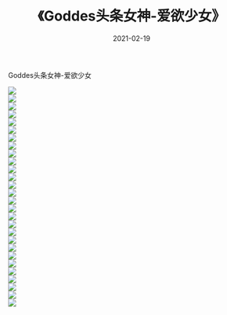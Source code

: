 ﻿---
layout: post
title:  《Goddes头条女神-爱欲少女》
date:   2021-02-19
img: http://img.660000.xyz/Sharelink/网络美图/2021/Goddes头条女神-爱欲少女/000.jpg
categories: [美女, 清纯, 唯美]
---

Goddes头条女神-爱欲少女

  ![](http://img.660000.xyz/Sharelink/网络美图/2021/Goddes头条女神-爱欲少女/001.jpg) <br> ![](http://img.660000.xyz/Sharelink/网络美图/2021/Goddes头条女神-爱欲少女/002.jpg) <br> ![](http://img.660000.xyz/Sharelink/网络美图/2021/Goddes头条女神-爱欲少女/003.jpg) <br> ![](http://img.660000.xyz/Sharelink/网络美图/2021/Goddes头条女神-爱欲少女/004.jpg) <br> ![](http://img.660000.xyz/Sharelink/网络美图/2021/Goddes头条女神-爱欲少女/005.jpg) <br> ![](http://img.660000.xyz/Sharelink/网络美图/2021/Goddes头条女神-爱欲少女/006.jpg) <br> ![](http://img.660000.xyz/Sharelink/网络美图/2021/Goddes头条女神-爱欲少女/007.jpg) <br> ![](http://img.660000.xyz/Sharelink/网络美图/2021/Goddes头条女神-爱欲少女/008.jpg) <br> ![](http://img.660000.xyz/Sharelink/网络美图/2021/Goddes头条女神-爱欲少女/009.jpg) <br> ![](http://img.660000.xyz/Sharelink/网络美图/2021/Goddes头条女神-爱欲少女/010.jpg) <br> ![](http://img.660000.xyz/Sharelink/网络美图/2021/Goddes头条女神-爱欲少女/011.jpg) <br> ![](http://img.660000.xyz/Sharelink/网络美图/2021/Goddes头条女神-爱欲少女/012.jpg) <br> ![](http://img.660000.xyz/Sharelink/网络美图/2021/Goddes头条女神-爱欲少女/013.jpg) <br> ![](http://img.660000.xyz/Sharelink/网络美图/2021/Goddes头条女神-爱欲少女/014.jpg) <br> ![](http://img.660000.xyz/Sharelink/网络美图/2021/Goddes头条女神-爱欲少女/015.jpg) <br> ![](http://img.660000.xyz/Sharelink/网络美图/2021/Goddes头条女神-爱欲少女/016.jpg) <br> ![](http://img.660000.xyz/Sharelink/网络美图/2021/Goddes头条女神-爱欲少女/017.jpg) <br> ![](http://img.660000.xyz/Sharelink/网络美图/2021/Goddes头条女神-爱欲少女/018.jpg) <br> ![](http://img.660000.xyz/Sharelink/网络美图/2021/Goddes头条女神-爱欲少女/019.jpg) <br> ![](http://img.660000.xyz/Sharelink/网络美图/2021/Goddes头条女神-爱欲少女/020.jpg) <br> ![](http://img.660000.xyz/Sharelink/网络美图/2021/Goddes头条女神-爱欲少女/021.jpg) <br> ![](http://img.660000.xyz/Sharelink/网络美图/2021/Goddes头条女神-爱欲少女/022.jpg) <br> ![](http://img.660000.xyz/Sharelink/网络美图/2021/Goddes头条女神-爱欲少女/023.jpg) <br> ![](http://img.660000.xyz/Sharelink/网络美图/2021/Goddes头条女神-爱欲少女/024.jpg) <br> ![](http://img.660000.xyz/Sharelink/网络美图/2021/Goddes头条女神-爱欲少女/025.jpg) <br> ![](http://img.660000.xyz/Sharelink/网络美图/2021/Goddes头条女神-爱欲少女/026.jpg) <br> ![](http://img.660000.xyz/Sharelink/网络美图/2021/Goddes头条女神-爱欲少女/027.jpg) <br> ![](http://img.660000.xyz/Sharelink/网络美图/2021/Goddes头条女神-爱欲少女/028.jpg) <br>